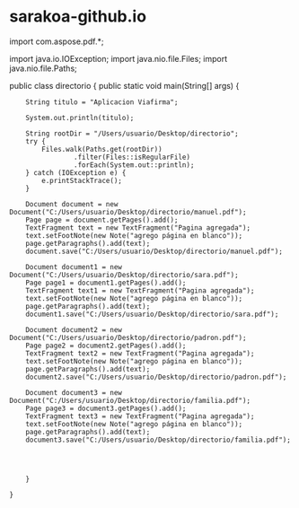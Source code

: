 # sarakoa-github.io

import com.aspose.pdf.*;

import java.io.IOException;
import java.nio.file.Files;
import java.nio.file.Paths;

public class directorio {
    public static void main(String[] args) {

        String titulo = "Aplicacion Viafirma";

        System.out.println(titulo);

        String rootDir = "/Users/usuario/Desktop/directorio";
        try {
            Files.walk(Paths.get(rootDir))
                    .filter(Files::isRegularFile)
                    .forEach(System.out::println);
        } catch (IOException e) {
            e.printStackTrace();
        }

        Document document = new Document("C:/Users/usuario/Desktop/directorio/manuel.pdf");
        Page page = document.getPages().add();
        TextFragment text = new TextFragment("Pagina agregada");
        text.setFootNote(new Note("agrego página en blanco"));
        page.getParagraphs().add(text);
        document.save("C:/Users/usuario/Desktop/directorio/manuel.pdf");

        Document document1 = new Document("C:/Users/usuario/Desktop/directorio/sara.pdf");
        Page page1 = document1.getPages().add();
        TextFragment text1 = new TextFragment("Pagina agregada");
        text.setFootNote(new Note("agrego página en blanco"));
        page.getParagraphs().add(text);
        document1.save("C:/Users/usuario/Desktop/directorio/sara.pdf");

        Document document2 = new Document("C:/Users/usuario/Desktop/directorio/padron.pdf");
        Page page2 = document2.getPages().add();
        TextFragment text2 = new TextFragment("Pagina agregada");
        text.setFootNote(new Note("agrego página en blanco"));
        page.getParagraphs().add(text);
        document2.save("C:/Users/usuario/Desktop/directorio/padron.pdf");

        Document document3 = new Document("C:/Users/usuario/Desktop/directorio/familia.pdf");
        Page page3 = document3.getPages().add();
        TextFragment text3 = new TextFragment("Pagina agregada");
        text.setFootNote(new Note("agrego página en blanco"));
        page.getParagraphs().add(text);
        document3.save("C:/Users/usuario/Desktop/directorio/familia.pdf");




        }

    }




